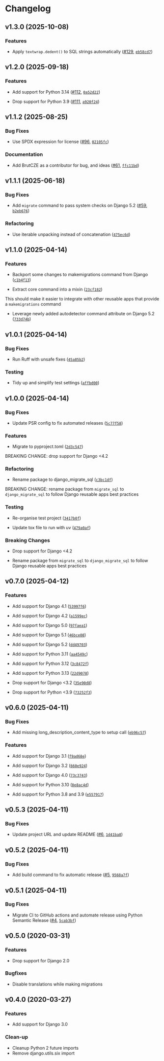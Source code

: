 # Changelog

<!-- version list -->

## v1.3.0 (2025-10-08)

### Features

- Apply `textwrap.dedent()` to SQL strings automatically
  ([#129](https://github.com/browniebroke/django-migrate-sql-deux/pull/129),
  [`eb58cd7`](https://github.com/browniebroke/django-migrate-sql-deux/commit/eb58cd74cf737389aa289f65dde2e86ee61fc729))


## v1.2.0 (2025-09-18)

### Features

- Add support for Python 3.14
  ([#112](https://github.com/browniebroke/django-migrate-sql-deux/pull/112),
  [`0a52d22`](https://github.com/browniebroke/django-migrate-sql-deux/commit/0a52d2293257ec288e2c1ef2647b9c68bfe247f0))

- Drop support for Python 3.9
  ([#111](https://github.com/browniebroke/django-migrate-sql-deux/pull/111),
  [`a920f24`](https://github.com/browniebroke/django-migrate-sql-deux/commit/a920f240e047af3337267601de7ce909cd409a16))


## v1.1.2 (2025-08-25)

### Bug Fixes

- Use SPDX expression for license
  ([#96](https://github.com/browniebroke/django-migrate-sql-deux/pull/96),
  [`02105fc`](https://github.com/browniebroke/django-migrate-sql-deux/commit/02105fc89c695eb3689f20f503d954cda280db77))

### Documentation

- Add BrutCZE as a contributor for bug, and ideas
  ([#61](https://github.com/browniebroke/django-migrate-sql-deux/pull/61),
  [`ffc11bd`](https://github.com/browniebroke/django-migrate-sql-deux/commit/ffc11bd6c079b363e7b64422838a9237a1f2880c))


## v1.1.1 (2025-06-18)

### Bug Fixes

- Add `migrate` command to pass system checks on Django 5.2
  ([#59](https://github.com/browniebroke/django-migrate-sql-deux/pull/59),
  [`b2eb676`](https://github.com/browniebroke/django-migrate-sql-deux/commit/b2eb6769382b26b711ceedf0d49e46193d0bf231))

### Refactoring

- Use iterable unpacking instead of concatenation
  ([`475ec6d`](https://github.com/browniebroke/django-migrate-sql-deux/commit/475ec6d2ab9e6a949e4506a20f677d0affe2860e))


## v1.1.0 (2025-04-14)

### Features

- Backport some changes to makemigrations command from Django
  ([`c1b4f13`](https://github.com/browniebroke/django-migrate-sql-deux/commit/c1b4f131ac53a2ce074b810f2aeac1653c89bada))

- Extract core command into a mixin
  ([`23cf182`](https://github.com/browniebroke/django-migrate-sql-deux/commit/23cf1823c99e1a21b54ac78e2c68782d3f4223a8))

This should make it easier to integrate with other reusable apps that provide a `makemigrations`
  command

- Leverage newly added autodetector command attribute on Django 5.2
  ([`733d74b`](https://github.com/browniebroke/django-migrate-sql-deux/commit/733d74b3feb8d9977aca0b9f61808f0d66a684aa))


## v1.0.1 (2025-04-14)

### Bug Fixes

- Run Ruff with unsafe fixes
  ([`45a85b2`](https://github.com/browniebroke/django-migrate-sql-deux/commit/45a85b253ba92f9da37645177b5668f908261fa2))

### Testing

- Tidy up and simplify test settings
  ([`affbd00`](https://github.com/browniebroke/django-migrate-sql-deux/commit/affbd00ae82cf90d2d46d9a75e9fa8f9c157caa8))


## v1.0.0 (2025-04-14)

### Bug Fixes

- Update PSR config to fix automated releases
  ([`5c77f58`](https://github.com/browniebroke/django-migrate-sql-deux/commit/5c77f58f673a1ed883b91f169a033285f7b81f00))

### Features

- Migrate to pyproject.toml
  ([`2d3c547`](https://github.com/browniebroke/django-migrate-sql-deux/commit/2d3c5476f72c67b9c49863fde6e3e53939ac0150))

BREAKING CHANGE: drop support for Django <4.2

### Refactoring

- Rename package to django_migrate_sql
  ([`c3bc1df`](https://github.com/browniebroke/django-migrate-sql-deux/commit/c3bc1df60e1c7580666f6978025391f2a279d3fd))

BREAKING CHANGE: rename package from `migrate_sql` to `django_migrate_sql` to follow Django reusable
  apps best practices

### Testing

- Re-organise test project
  ([`3417b0f`](https://github.com/browniebroke/django-migrate-sql-deux/commit/3417b0f6ae966fa4c89703facd04da09375fe2fa))

- Update tox file to run with uv
  ([`479a0af`](https://github.com/browniebroke/django-migrate-sql-deux/commit/479a0af2a294256980513a6e40cd1cc56ac3a52b))

### Breaking Changes

- Drop support for Django <4.2

- Rename package from `migrate_sql` to `django_migrate_sql` to follow Django reusable apps best
  practices


## v0.7.0 (2025-04-12)

### Features

- Add support for Django 4.1
  ([`53997f6`](https://github.com/browniebroke/django-migrate-sql-deux/commit/53997f65961c0f1b36d124432f496cbb1725e988))

- Add support for Django 4.2
  ([`a1599ec`](https://github.com/browniebroke/django-migrate-sql-deux/commit/a1599ec5e836140e2c1d035af29dcc604c63b6aa))

- Add support for Django 5.0
  ([`97faea1`](https://github.com/browniebroke/django-migrate-sql-deux/commit/97faea1a495638899a0ba05628c47cc9edba5824))

- Add support for Django 5.1
  ([`46bce08`](https://github.com/browniebroke/django-migrate-sql-deux/commit/46bce08a4ae020015594645a42b100f8ca71db96))

- Add support for Django 5.2
  ([`dd49703`](https://github.com/browniebroke/django-migrate-sql-deux/commit/dd4970395d58099a77cb5eb5307a266c5ee61005))

- Add support for Python 3.11
  ([`aa4549c`](https://github.com/browniebroke/django-migrate-sql-deux/commit/aa4549caacce7a83db8ff9997f96d1163934eb18))

- Add support for Python 3.12
  ([`3c8472f`](https://github.com/browniebroke/django-migrate-sql-deux/commit/3c8472f24fbf06606a770b120beaa437e0d5070f))

- Add support for Python 3.13
  ([`22d9078`](https://github.com/browniebroke/django-migrate-sql-deux/commit/22d90784e179f885b87b617ffdcf46abbc9a1664))

- Drop support for Django <3.2
  ([`35e90d8`](https://github.com/browniebroke/django-migrate-sql-deux/commit/35e90d8f3911d25f03df7d3f13b4a1b667ddfe06))

- Drop support for Python <3.9
  ([`73252f3`](https://github.com/browniebroke/django-migrate-sql-deux/commit/73252f333b4b87c1f0586874039d74b523e88580))


## v0.6.0 (2025-04-11)

### Bug Fixes

- Add missing long_description_content_type to setup call
  ([`eb96c57`](https://github.com/browniebroke/django-migrate-sql-deux/commit/eb96c57f29deb26fa98645abb0f9ca2f6f66abe2))

### Features

- Add support for Django 3.1
  ([`f9ad68e`](https://github.com/browniebroke/django-migrate-sql-deux/commit/f9ad68e1ed30da2f2b583a2bac953a3ff43c878b))

- Add support for Django 3.2
  ([`660e924`](https://github.com/browniebroke/django-migrate-sql-deux/commit/660e924a999244529964646388014fef78148226))

- Add support for Django 4.0
  ([`73c3743`](https://github.com/browniebroke/django-migrate-sql-deux/commit/73c374364745d957d60973d2e7c33cce3b12915b))

- Add support for Python 3.10
  ([`0e8ac4d`](https://github.com/browniebroke/django-migrate-sql-deux/commit/0e8ac4ddb42325f13eb4366f569eb376a7fa652a))

- Add support for Python 3.8 and 3.9
  ([`e557917`](https://github.com/browniebroke/django-migrate-sql-deux/commit/e557917ceb37a91d260a367b56408dd62df9f5c4))


## v0.5.3 (2025-04-11)

### Bug Fixes

- Update project URL and update README
  ([#6](https://github.com/browniebroke/django-migrate-sql-deux/pull/6),
  [`1d41ba8`](https://github.com/browniebroke/django-migrate-sql-deux/commit/1d41ba8e14fa1929ce656de44b12b1458b0ebeeb))


## v0.5.2 (2025-04-11)

### Bug Fixes

- Add build command to fix automatic release
  ([#5](https://github.com/browniebroke/django-migrate-sql-deux/pull/5),
  [`9568a7f`](https://github.com/browniebroke/django-migrate-sql-deux/commit/9568a7f499ad6e3733d2249c9f7da0fefd986e38))


## v0.5.1 (2025-04-11)

### Bug Fixes

- Migrate CI to GitHub actions and automate release using Python Semantic Release
  ([#4](https://github.com/browniebroke/django-migrate-sql-deux/pull/4),
  [`5cab3bf`](https://github.com/browniebroke/django-migrate-sql-deux/commit/5cab3bf94d3df000d8140f1da108117d0e2ded69))


## v0.5.0 (2020-03-31)

### Features

- Drop support for Django 2.0

### Bugfixes

- Disable translations while making migrations

## v0.4.0 (2020-03-27)

### Features

- Add support for Django 3.0

### Clean-up

- Cleanup Python 2 future imports
- Remove django.utils.six import
